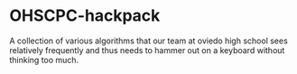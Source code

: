 # OHSCPC-hackpack
A collection of various algorithms that our team at oviedo high school sees relatively frequently and thus needs to
hammer out on a keyboard without thinking too much.
